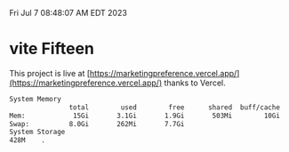Fri Jul  7 08:48:07 AM EDT 2023

# vite Fifteen


This project is live at [https://marketingpreference.vercel.app/](https://marketingpreference.vercel.app/) thanks to Vercel.

```bash
System Memory
               total        used        free      shared  buff/cache   available
Mem:            15Gi       3.1Gi       1.9Gi       503Mi        10Gi        11Gi
Swap:          8.0Gi       262Mi       7.7Gi
System Storage
428M	.
```
```bash
